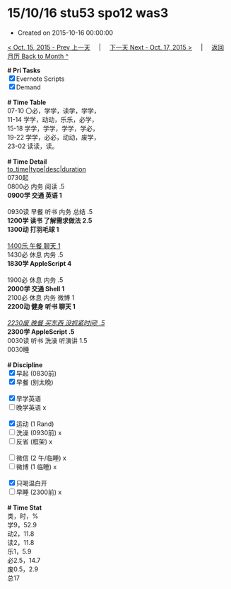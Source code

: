 # 15/10/16 stu53 spo12 was3

- Created on 2015-10-16 00:00:00

[< Oct. 15, 2015 - Prev 上一天](_archived/lifelogs/2015/10/d15.md) &nbsp; &nbsp; | &nbsp; &nbsp; [下一天 Next - Oct. 17, 2015 >](_archived/lifelogs/2015/10/d17.md) &nbsp; &nbsp; |  &nbsp; &nbsp; [返回月历 Back to Month ^](_archived/lifelogs/2015/10/index.md)
<br/><div><b># Pri Tasks</b></div><div><input checked="true" type="checkbox"/>Evernote Scripts</div><div><input checked="true" type="checkbox"/>Demand</div><div><br/></div><div><b># Time Table</b></div><div>07-10 〇必，学学，读学，学学，</div><div>11-14 学学，动动，乐乐，必学，</div><div>15-18 学学，学学，学学，学必，</div><div>19-22 学学，必必，动动，废学，</div><div>23-02 读读，读。</div><div><br/></div><div><b># Time Detail</b></div><div><u>to_time|type|desc|duration</u></div><div>0730起</div><div>0800必 内务 阅读 .5</div><div><b>0900学 交通 英语 1</b></div><div><br/></div><div>0930读 早餐 听书 内务 总结 .5</div><div><b>1200学 读书 了解需求做法 2.5</b></div><div><b>1300动 打羽毛球 1</b></div><div><br/></div><div><u>1400乐 午餐 聊天 1</u></div><div>1430必 休息 内务 .5</div><div><b>1830学 AppleScript 4</b></div><div><br/></div><div>1900必 休息 内务 .5</div><div><b>2000学 交通 Shell 1</b></div><div>2100必 休息 内务 微博 1</div><div><b>2200动 健身 听书 聊天 1</b></div><div><br/></div><div><u><i>2230废 晚餐 买东西 没抓紧时间! .5</i></u></div><div><b>2300学 AppleScript .5</b></div><div>0030读 听书 洗澡 听演讲 1.5</div><div>0030睡</div><div><br/></div><div><b># Discipline</b></div><div><input checked="true" type="checkbox"/>早起 (0830前)</div><div><input checked="true" type="checkbox"/>早餐 (别太晚)</div><div><br/></div><div><input checked="true" type="checkbox"/>早学英语</div><div><input type="checkbox"/>晚学英语 x</div><div><br/></div><div><input checked="true" type="checkbox"/>运动 (1 Rand)</div><div><input type="checkbox"/>洗澡 (0930前) x</div><div><input type="checkbox"/>反省 (框架) x</div><div><br/></div><div><input type="checkbox"/>微信 (2 午/临睡) x</div><div><input type="checkbox"/>微博 (1 临睡) x</div><div><br/></div><div><input checked="true" type="checkbox"/>只喝温白开</div><div><input type="checkbox"/>早睡 (2300前) x</div><div><br/></div><div><b># Time Stat</b></div><div>类，时，%</div><div>学9，52.9</div><div>动2，11.8</div><div>读2，11.8</div><div>乐1，5.9</div><div>必2.5，14.7</div><div>废0.5，2.9</div><div>总17</div><div><br/></div>
